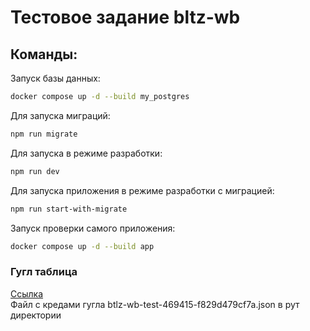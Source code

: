 # Тестовое задание bltz-wb

## Команды:

Запуск базы данных:
```bash
docker compose up -d --build my_postgres
```
Для запуска миграций:
```bash
npm run migrate
```

Для запуска в режиме разработки:
```bash
npm run dev
```

Для запуска приложения в режиме разработки c миграцией:
```bash
npm run start-with-migrate
```

Запуск проверки самого приложения:
```bash
docker compose up -d --build app
```

### Гугл таблица

<a href="https://docs.google.com/spreadsheets/d/1pFLQttagLoGHpp4FWezoV_QvGkjUYGVAzBXEhnoPrzw/edit?usp=sharing" target="__blank">Ссылка</a>  
Файл с кредами гугла btlz-wb-test-469415-f829d479cf7a.json в рут директории
